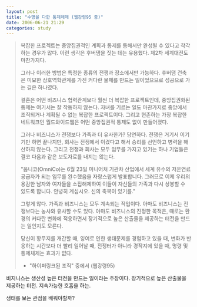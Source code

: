 ```yaml
---
layout: post
title: "수명을 다한 통제체제 (웹강령95 중)"
date: 2006-06-21 21:29
categories: study
---
```


> 복잡한 프로젝트는 중앙집권적인 계획과 통제를 통해서만 완성될 수 있다고 착각하는 경우가 많다. 이런 생각은 후버댐을 짓는 데는 유용했다. 제2차 세계대전도 마찬가지다.
> 
> 그러나 이러한 방법은 특정한 종류의 전쟁과 장소에서만 가능하다. 후버댐 건축은 미묘한 상호역학관계를 가진 커다란 물체를 만드는 일이었으므로 성공으로 가는 길은 하나였다.
> 
> 결혼은 어떤 비즈니스 협력관계보다 훨씬 더 복잡한 프로젝트인데, 중앙집권화된 통제는 여기서는 잘 작동하지 않는다. 자녀를 기르는 일도 마찬가지로 중앙에서 조직되거나 계획될 수 없는 복잡한 프로젝트이다. 그리고 현존하는 가장 복잡한 네트워크인 월드와이드웹은 어떤 중앙집권적 통제도 없이 만들어졌다.
> 
> 그러나 비즈니스가 전쟁보다 가족과 더 유사한가? 당연하다. 전쟁은 거기서 이기기만 하면 끝나지만, 회사는 전쟁에서 이겼다고 해서 승리를 선언하고 병력을 해산하지 않는다. 그리고 전쟁과 회사는 모두 임무를 가지고 있기는 하나 기업들은 결코 다음과 같은 보도자료를 내지는 않는다.
> 
> "옴니코(OmniCo)는 6월 23일 미니어처 기관차 산업에서 세계 유수의 저온연료 공급자가 되는 임무를 완수했음을 자랑스럽게 발표합니다. 그러므로 이제 우리의 용감한 남자와 여자들을 소집해제하여 이들이 자신들의 가족과 다시 상봉할 수 있도록 합니다. 안녕히 계십시오. 신의 축복이 있기를."
> 
> 그렇게 않다. 가족과 비즈니스는 모두 계속되는 작업이다. 아마도 비즈니스는 전쟁보다는 농사와 유사할 수도 있다. 아마도 비즈니스의 진정한 목적은, 때로는 환경의 커다란 변화에 적응하면서 장기적으로 높은 산출물을 제공하는 터전을 만드는 일인지도 모른다.
> 
> 당신이 황무지를 개간할 때, 잉여로 인한 생태문제를 경험하고 있을 때, 변화가 반응하는 시간보다 더 빨리 일어날 때, 전쟁터가 아니라 경작지에 있을 때, 명령 및 통제체제는 효과가 없다.
> 
> - "하이퍼링크된 조직" 중에서 (웹강령95)

비지니스는 생산성 높은 터전을 만드는 일이라는 주장이다. 장기적으로 높은 산출물을 제공하는 터전. 지속가능한 호흡을 하는. 

생태를 보는 관점을 배워야할까?
